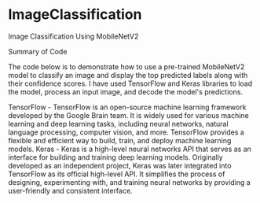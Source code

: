 # ImageClassification
Image Classification Using MobileNetV2

Summary of Code

The code below is to demonstrate how to use a pre-trained MobileNetV2 model to classify an image and display the top predicted labels along with their confidence scores. I have used TensorFlow and Keras libraries to load the model, process an input image, and decode the model's predictions.

TensorFlow - TensorFlow is an open-source machine learning framework developed by the Google Brain team. It is widely used for various machine learning and deep learning tasks, including neural networks, natural language processing, computer vision, and more. TensorFlow provides a flexible and efficient way to build, train, and deploy machine learning models.
Keras - Keras is a high-level neural networks API that serves as an interface for building and training deep learning models. Originally developed as an independent project, Keras was later integrated into TensorFlow as its official high-level API. It simplifies the process of designing, experimenting with, and training neural networks by providing a user-friendly and consistent interface.
